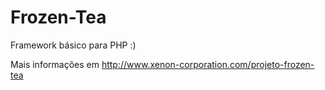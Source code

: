 Frozen-Tea
==========

Framework básico para PHP :)

Mais informações em http://www.xenon-corporation.com/projeto-frozen-tea
